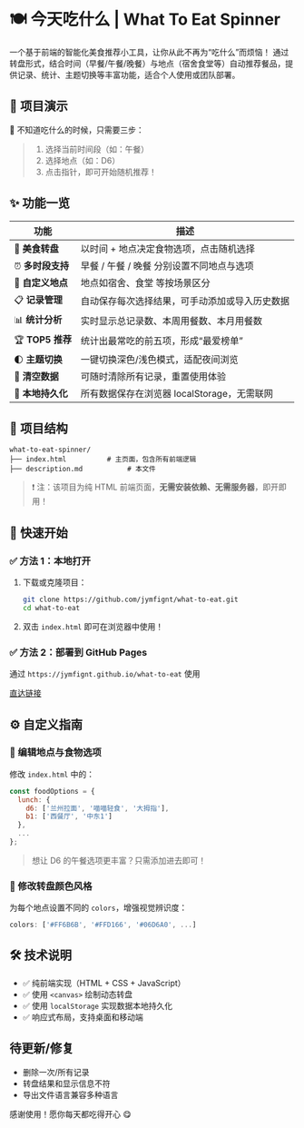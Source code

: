 # 🍽️ 今天吃什么 | What To Eat Spinner

一个基于前端的智能化美食推荐小工具，让你从此不再为“吃什么”而烦恼！
通过转盘形式，结合时间（早餐/午餐/晚餐）与地点（宿舍食堂等）自动推荐餐品，提供记录、统计、主题切换等丰富功能，适合个人使用或团队部署。

## 📸 项目演示

📍 不知道吃什么的时候，只需要三步：

> 1. 选择当前时间段（如：午餐）
> 2. 选择地点（如：D6）
> 3. 点击指针，即可开始随机推荐！


## ✨ 功能一览

| 功能             | 描述                           |
| -------------- | ---------------------------- |
| 🎡 **美食转盘**    | 以时间 + 地点决定食物选项，点击随机选择        |
| ⏰ **多时段支持**    | 早餐 / 午餐 / 晚餐 分别设置不同地点与选项     |
| 📍 **自定义地点**   | 地点如宿舍、食堂 等按场景区分     |
| 📋 **记录管理**    | 自动保存每次选择结果，可手动添加或导入历史数据      |
| 📊 **统计分析**    | 实时显示总记录数、本周用餐数、本月用餐数         |
| 🏆 **TOP5 推荐** | 统计出最常吃的前五项，形成“最爱榜单”          |
| 🌓 **主题切换**    | 一键切换深色/浅色模式，适配夜间浏览           |
| 🧹 **清空数据**    | 可随时清除所有记录，重置使用体验             |
| 💾 **本地持久化**   | 所有数据保存在浏览器 localStorage，无需联网 |


## 📂 项目结构

```
what-to-eat-spinner/
├── index.html          # 主页面，包含所有前端逻辑
├── description.md           # 本文件
```

> ❗ 注：该项目为纯 HTML 前端页面，**无需安装依赖、无需服务器**，即开即用！


## 🚀 快速开始

### ✅ 方法 1：本地打开

1. 下载或克隆项目：

   ```bash
   git clone https://github.com/jymfignt/what-to-eat.git
   cd what-to-eat
   ```
2. 双击 `index.html` 即可在浏览器中使用！

### ✅ 方法 2：部署到 GitHub Pages

通过 `https://jymfignt.github.io/what-to-eat` 使用

[直达链接](https://jymfignt.github.io/what_to_eat)



## ⚙️ 自定义指南

### 🍱 编辑地点与食物选项

修改 `index.html` 中的：

```js
const foodOptions = {
  lunch: {
    d6: ['兰州拉面', '喵喵轻食', '大拇指'],
    b1: ['西餐厅', '中东1']
  },
  ...
};
```

> 想让 D6 的午餐选项更丰富？只需添加进去即可！

### 🎨 修改转盘颜色风格

为每个地点设置不同的 `colors`，增强视觉辨识度：

```js
colors: ['#FF6B6B', '#FFD166', '#06D6A0', ...]
```


## 🛠️ 技术说明

* ✅ 纯前端实现（HTML + CSS + JavaScript）
* ✅ 使用 `<canvas>` 绘制动态转盘
* ✅ 使用 `localStorage` 实现数据本地持久化
* ✅ 响应式布局，支持桌面和移动端


## 待更新/修复
- 删除一次/所有记录
- 转盘结果和显示信息不符
- 导出文件语言兼容多种语言


感谢使用！愿你每天都吃得开心 😋

